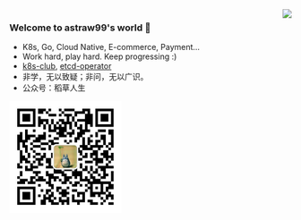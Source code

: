 <img align="right" src="https://github-readme-stats.vercel.app/api?username=astraw99&show_icons=true&icon_color=blue&text_color=718096&bg_color=ffffff&hide_title=true" />


### Welcome to astraw99's world 👋

- K8s, Go, Cloud Native, E-commerce, Payment...
- Work hard, play hard. Keep progressing :)
- [k8s-club](https://github.com/k8s-club/k8s-club), [etcd-operator](https://github.com/k8s-club/etcd-operator)
- 非学，无以致疑；非问，无以广识。  
- 公众号：稻草人生

<img alt="稻草人生" src="./images/qr_code.jpg" width="200" height="200" />

<!--
**astraw99/astraw99** is a ✨ _special_ ✨ repository because its `README.md` (this file) appears on your GitHub profile.

Here are some ideas to get you started:

- 🔭 I’m currently working on ...
- 🌱 I’m currently learning ...
- 👯 I’m looking to collaborate on ...
- 🤔 I’m looking for help with ...
- 💬 Ask me about ...
- 📫 How to reach me: ...
- 😄 Pronouns: ...
- ⚡ Fun fact: ...
-->
